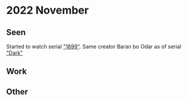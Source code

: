 # 2022 November

## Seen

Started to watch serial ["1899"](https://trakt.tv/shows/1899). Same creator Baran bo Odar as of serial ["Dark"](https://trakt.tv/shows/dark)

## Work


## Other

